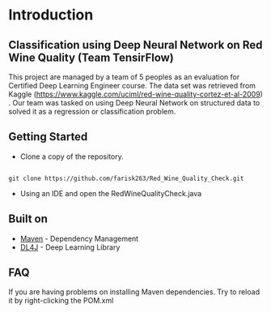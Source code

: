# **Introduction**
## Classification using Deep Neural Network on Red Wine Quality (Team TensirFlow)

This project are managed by a team of 5 peoples as an evaluation for Certified Deep Learning Engineer course. The data set was retrieved from Kaggle (https://www.kaggle.com/uciml/red-wine-quality-cortez-et-al-2009) . Our team was tasked on using Deep Neural Network on structured data to solved it as a regression or classification problem.

## Getting Started 

- Clone a copy of the repository. 

```

git clone https://github.com/farisk263/Red_Wine_Quality_Check.git

```
- Using an IDE and open the RedWineQualityCheck.java




## Built on

* [Maven](https://maven.apache.org/) - Dependency Management
* [DL4J](https://deeplearning4j.org/) - Deep Learning Library


## FAQ 

If you are having problems on installing Maven dependencies. Try to reload it by right-clicking the POM.xml


